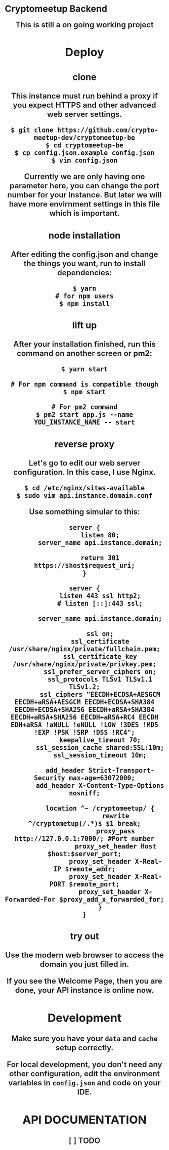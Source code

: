 # Cryptomeetup Backend

<center style="font-size: 1.5rem; font-weight:600;">This is still a on going working project</centet>

## Deploy

### clone

This instance must run behind a proxy if you expect HTTPS and other advanced web server settings.

```
$ git clone https://github.com/crypto-meetup-dev/cryptomeetup-be
$ cd cryptomeetup-be
$ cp config.json.example config.json
$ vim config.json
```

Currently we are only having one parameter here, you can change the port number for your instance. But later we will have more envirnment settings in this file which is important.    

### node installation

After editing the config.json and change the things you want, run to install dependencies:

```
$ yarn
# for npm users
$ npm install
```

### lift up

After your installation finished, run this command on another screen or **pm2**:

```
$ yarn start

# For npm command is compatible though
$ npm start

# For pm2 command
$ pm2 start app.js --name YOU_INSTANCE_NAME -- start
```

### reverse proxy

Let's go to edit our web server configuration. In this case, I use Nginx.

```
$ cd /etc/nginx/sites-available
$ sudo vim api.instance.domain.conf
```

Use something simular to this:

```
server {
        listen 80;
        server_name api.instance.domain;

        return 301 https://$host$request_uri;
}

server {
        listen 443 ssl http2;
        # listen [::]:443 ssl;

        server_name api.instance.domain;

        ssl on;
        ssl_certificate /usr/share/nginx/private/fullchain.pem;
        ssl_certificate_key /usr/share/nginx/private/privkey.pem;
        ssl_prefer_server_ciphers on;
        ssl_protocols TLSv1 TLSv1.1 TLSv1.2;
        ssl_ciphers "EECDH+ECDSA+AESGCM EECDH+aRSA+AESGCM EECDH+ECDSA+SHA384 EECDH+ECDSA+SHA256 EECDH+aRSA+SHA384 EECDH+aRSA+SHA256 EECDH+aRSA+RC4 EECDH EDH+aRSA !aNULL !eNULL !LOW !3DES !MD5 !EXP !PSK !SRP !DSS !RC4";
        keepalive_timeout 70;
        ssl_session_cache shared:SSL:10m;
        ssl_session_timeout 10m;

        add_header Strict-Transport-Security max-age=63072000;
        add_header X-Content-Type-Options nosniff;

        location ^~ /cryptomeetup/ {
                rewrite ^/cryptometup(/.*)$ $1 break;
                proxy_pass http://127.0.0.1:7000/; #Port number
                proxy_set_header Host $host:$server_port;
                proxy_set_header X-Real-IP $remote_addr;
                proxy_set_header X-Real-PORT $remote_port;
                proxy_set_header X-Forwarded-For $proxy_add_x_forwarded_for;
        }
}
```

### try out

Use the modern web browser to access the domain you just filled in.

If you see the Welcome Page, then you are done, your API instance is online now.

## Development

Make sure you have your `data` and `cache` setup correctly.

For local development, you don't need any other configuration, edit the environment variables in `config.json` and code on your IDE. 

## API DOCUMENTATION

[ ] TODO